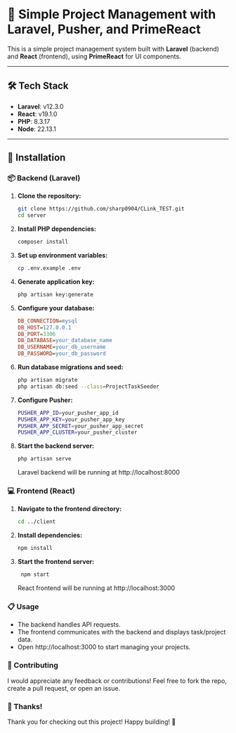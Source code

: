 
# 📁 Simple Project Management with Laravel, Pusher, and PrimeReact

This is a simple project management system built with **Laravel** (backend) and **React** (frontend), using **PrimeReact** for UI components.

---

## 🛠️ Tech Stack
- **Laravel**: v12.3.0  
- **React**: v19.1.0
- **PHP**: 8.3.17  
- **Node**: 22.13.1

---


## 🚀 Installation

### 📦 Backend (Laravel)

1. **Clone the repository:**
   ```bash
   git clone https://github.com/sharp0904/CLink_TEST.git
   cd server
    ```
2. **Install PHP dependencies:**
    ```bash
    composer install
    ```
3. **Set up environment variables:**
    ```bash
    cp .env.example .env
    ```
4. **Generate application key:**
    ```bash
    php artisan key:generate
    ```
5. **Configure your database:**
    ```ini
    DB_CONNECTION=mysql
    DB_HOST=127.0.0.1
    DB_PORT=3306
    DB_DATABASE=your_database_name
    DB_USERNAME=your_db_username
    DB_PASSWORD=your_db_password
    ```
6. **Run database migrations and seed:**
    ```bash
    php artisan migrate
    php artisan db:seed --class=ProjectTaskSeeder
    ```
7. **Configure Pusher:**
    ```bash
    PUSHER_APP_ID=your_pusher_app_id
    PUSHER_APP_KEY=your_pusher_app_key
    PUSHER_APP_SECRET=your_pusher_app_secret
    PUSHER_APP_CLUSTER=your_pusher_cluster
    ```
8. **Start the backend server:**
    ```bash
    php artisan serve
    ```
    Laravel backend will be running at http://localhost:8000

### 💻 Frontend (React)

1. **Navigate to the frontend directory:**
    ```bash
    cd ../client
    ```
2. **Install dependencies:**
    ```bash
    npm install
    ```
3. **Start the frontend server:**
   ```bash
    npm start
    ```
    React frontend will be running at http://localhost:3000

### 📋 Usage
- The backend handles API requests.
- The frontend communicates with the backend and displays task/project data.
- Open http://localhost:3000 to start managing your projects.

### 🤝 Contributing
I would appreciate any feedback or contributions!
Feel free to fork the repo, create a pull request, or open an issue.

### 🙏 Thanks!
Thank you for checking out this project!
Happy building! 🚀